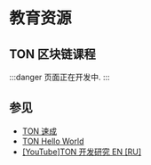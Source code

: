 # 教育资源

## TON 区块链课程

:::danger
页面正在开发中.
:::

## 参见

- [TON 速成](https://tonspeedrun.com/)
- [TON Hello World](https://tonhelloworld.com/01-wallet/)
- [[YouTube]TON 开发研究 EN ](https://www.youtube.com/@TONDevStudy)[[RU]](https://www.youtube.com/results?search_query=tondevstudy)
